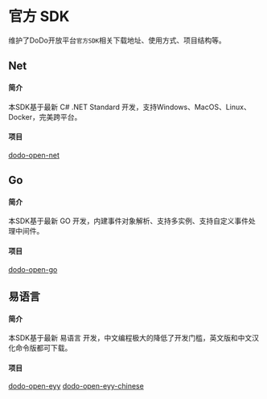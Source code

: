 # 官方 SDK

维护了DoDo开放平台`官方SDK`相关下载地址、使用方式、项目结构等。

## Net

<Badge type="warning" text="官方" vertical="middle" />

#### 简介

本SDK基于最新 C# .NET Standard 开发，支持Windows、MacOS、Linux、Docker，完美跨平台。

#### 项目

[dodo-open-net](https://github.com/dodo-open/dodo-open-net)


## Go

<Badge type="warning" text="官方" vertical="middle" />

#### 简介

本SDK基于最新 GO 开发，内建事件对象解析、支持多实例、支持自定义事件处理中间件。

#### 项目

[dodo-open-go](https://github.com/dodo-open/dodo-open-go)


## 易语言

<Badge type="warning" text="官方" vertical="middle" />

#### 简介

本SDK基于最新 易语言 开发，中文编程极大的降低了开发门槛，英文版和中文汉化命令版都可下载。

#### 项目

[dodo-open-eyy](https://github.com/dodo-open/dodo-open-eyy)
[dodo-open-eyy-chinese](https://github.com/dodo-open/dodo-open-eyy/blob/main/src/Dodo%E5%BC%80%E5%8F%91%E8%80%85%E6%98%93%E8%AF%AD%E8%A8%80%E6%A8%A1%E5%9D%97%E6%B1%89%E5%8C%96%E7%89%88%E6%BA%90%E7%A0%81%E4%B8%8B%E8%BD%BD%E5%9C%B0%E5%9D%80)
